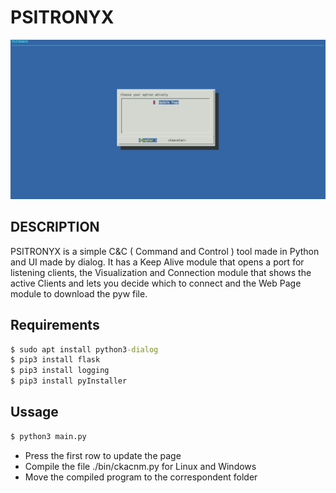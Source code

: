 # PSITRONYX

![](./image.png)

## DESCRIPTION

PSITRONYX is a simple C&C ( Command and Control ) tool made in Python and UI made by dialog. It has a Keep Alive module that opens a port for listening clients, the Visualization and Connection module that shows the active Clients and lets you decide which to connect and the Web Page module to download the pyw file. 

## Requirements

```cmd
$ sudo apt install python3-dialog
$ pip3 install flask
$ pip3 install logging
$ pip3 install pyInstaller
```

## Ussage

```cmd
$ python3 main.py
```
- Press the first row to update the page
- Compile the file ./bin/ckacnm.py for Linux and Windows
- Move the compiled program to the correspondent folder
